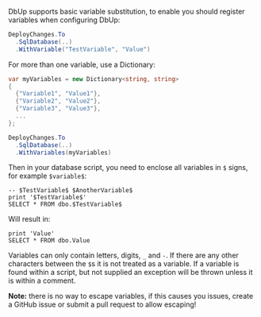 DbUp supports basic variable substitution, to enable you should register variables when configuring DbUp:

``` csharp
DeployChanges.To
  .SqlDatabase(..)
  .WithVariable("TestVariable", "Value")
```

For more than one variable, use a Dictionary:
``` csharp
var myVariables = new Dictionary<string, string>
{
  {"Variable1", "Value1"},
  {"Variable2", "Value2"},
  {"Variable3", "Value3"},
  ...
};

DeployChanges.To
  .SqlDatabase(..)
  .WithVariables(myVariables)
```

Then in your database script, you need to enclose all variables in ```$``` signs, for example ```$variable$```:

```
-- $TestVariable$ $AnotherVariable$
print '$TestVariable$'
SELECT * FROM dbo.$TestVariable$
```

Will result in:
```
print 'Value'
SELECT * FROM dbo.Value
```

Variables can only contain letters, digits, `_` and `-`. If there are any other characters between the `$`s it is not treated as a variable. If a variable is found within a script, but not supplied an exception will be thrown unless it is within a comment.

**Note:** there is no way to escape variables, if this causes you issues, create a GitHub issue or submit a pull request to allow escaping!
